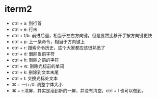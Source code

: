 # iterm2
- ctrl + a: 到行首
- ctrl + e: 行末
- ctrl + f/b: 前进后退，相当于左右方向键，但是显然比移开手按方向键更快
- ctrl + p: 上一条命令，相当于方向键上
- ctrl + r: 搜索命令历史，这个大家都应该很熟悉了
- ctrl + d: 删除当前字符
- ctrl + h: 删除之前的字符
- ctrl + w: 删除光标前的单词
- ctrl + k: 删除到文本末尾
- ctrl + t: 交换光标处文本
- ⌘ + —/+/0: 调整字体大小
- ⌘ + r:清屏，其实是滚到新的一屏，并没有清空。ctrl + l 也可以做到。